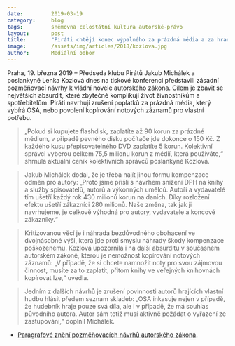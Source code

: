 ```yaml
---
date:         2019-03-19
category:     blog
tags:         sněmovna celostátní kultura autorské-právo
layout:       post
title:        "Piráti chtějí konec výpalného za prázdná média a za hraní vlastní hudby"
image:        /assets/img/articles/2018/kozlova.jpg
author:       Mediální odbor
---
```



Praha, 19. března 2019 – Předseda klubu Pirátů Jakub Michálek a poslankyně Lenka Kozlová dnes na tiskové konferenci představili zásadní pozměňovací návrhy k vládní novele autorského zákona. Cílem je zbavit se největších absurdit, které zbytečně komplikují život živnostníkům a spotřebitelům. Piráti navrhují zrušení poplatků za prázdná média, který vybírá OSA, nebo povolení kopírování notových záznamů pro vlastní potřebu.

> „Pokud si kupujete flashdisk, zaplatíte až 90 korun za prázdné médium, v případě pevného disku počítače jde dokonce o 150 Kč. Z každého kusu přepisovatelného DVD zaplatíte 5 korun. Kolektivní správci vyberou celkem 75,5 milionu korun z médií, která používáte,“ shrnula aktuální ceník kolektivních správců poslankyně Kozlová.

> Jakub Michálek dodal, že je třeba najít jinou formu kompenzace odměn pro autory: „Proto jsme přišli s návrhem snížení DPH na knihy a služby spisovatelů, autorů a výkonných umělců. Autoři a vydavatelé tím ušetří každý rok 430 milionů korun na daních. Díky rozložení efektu ušetří zákazníci 280 milionů. Naše změna, tak jak ji navrhujeme, je celkově výhodná pro autory, vydavatele a koncové zákazníky.“

> Kritizovanou věcí je i náhrada bezdůvodného obohacení ve dvojnásobné výši, která jde proti smyslu náhrady škody kompenzace poškozenému. Kozlová upozornila i na další absurditu v současném autorském zákoně, kterou je nemožnost kopírování notových záznamů: „V případě, že si chcete namnožit noty pro svou zájmovou činnost, musíte za to zaplatit, přitom knihy ve veřejných knihovnách kopírovat lze,“ uvedla.

> Jedním z dalších návrhů je zrušení povinnosti autorů hrajících vlastní hudbu hlásit předem seznam skladeb: „OSA inkasuje nejen v případě, že hudebník hraje pouze svá díla, ale i v případě, že má souhlas původního autora. Autor sám totiž musí aktivně požádat o vyřazení ze zastupování,“ doplnil Michálek.

* [Paragrafové znění pozměňovacích návrhů autorského zákona](https://www.pirati.cz/assets/pdf/novela-autz-paragraf.pdf).
